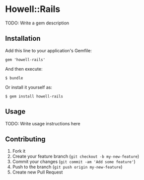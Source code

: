 # Howell::Rails

TODO: Write a gem description

## Installation

Add this line to your application's Gemfile:

    gem 'howell-rails'

And then execute:

    $ bundle

Or install it yourself as:

    $ gem install howell-rails

## Usage

TODO: Write usage instructions here

## Contributing

1. Fork it
2. Create your feature branch (`git checkout -b my-new-feature`)
3. Commit your changes (`git commit -am 'Add some feature'`)
4. Push to the branch (`git push origin my-new-feature`)
5. Create new Pull Request
